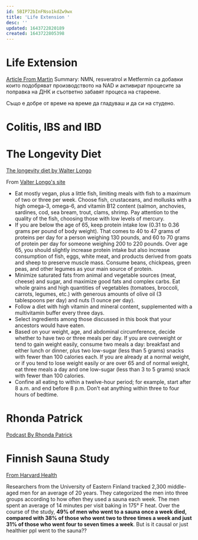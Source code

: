 ```yaml
---
id: 5BIP72bInFNso1kdZw9wx
title: 'Life Extension '
desc: ''
updated: 1643722820189
created: 1643722805398
---
```



# Life Extension
[Article From Martin](https://www.ncbi.nlm.nih.gov/pmc/articles/PMC7238909/)
Summary:
NMN, resveratrol и Metfermin са добавки които подобряват производството на NAD и активират процесите за поправка на ДНК и съответно забавят процеса на стареене.

Също е добре от време на време да гладуваш и да си на студено.


# Colitis, IBS and IBD


# The Longevity Diet
[The longevity diet by Walter Longo](https://www.amazon.com/Longevity-Diet-Discover-Activation-Regeneration/dp/0525534075)

From [Valter Longo's site](https://www.valterlongo.com/daily-longevity-diet-for-adults/)

* Eat mostly vegan, plus a little fish, limiting meals with fish to a maximum of two or three per week. Choose fish, crustaceans, and mollusks with a high omega-3, omega-6, and vitamin B12 content (salmon, anchovies, sardines, cod, sea bream, trout, clams, shrimp.  Pay attention to the quality of the fish, choosing those with low levels of mercury.
* If you are below the age of 65, keep protein intake low (0.31 to 0.36 grams per pound of body weight). That comes to 40 to 47 grams of proteins per day for a person weighing 130 pounds, and 60 to 70 grams of protein per day for someone weighing 200 to 220 pounds. Over age 65, you should slightly increase protein intake but also increase consumption of fish, eggs, white meat, and products derived from goats and sheep to preserve muscle mass. Consume beans, chickpeas, green peas, and other legumes as your main source of protein.
* Minimize saturated fats from animal and vegetable sources (meat, cheese) and sugar, and maximize good fats and complex carbs. Eat whole grains and high quantities of vegetables (tomatoes, broccoli, carrots, legumes, etc.) with generous amounts of olive oil (3 tablespoons per day) and nuts (1 ounce per day).
* Follow a diet with high vitamin and mineral content, supplemented with a multivitamin buffer every three days.
* Select ingredients among those discussed in this book that your ancestors would have eaten.
* Based on your weight, age, and abdominal circumference, decide whether to have two or three meals per day. If you are overweight or tend to gain weight easily, consume two meals a day: breakfast and either lunch or dinner, plus two low-sugar (less than 5 grams) snacks with fewer than 100 calories each. If you are already at a normal weight, or if you tend to lose weight easily or are over 65 and of normal weight, eat three meals a day and one low-sugar (less than 3 to 5 grams) snack with fewer than 100 calories.
* Confine all eating to within a twelve-hour period; for example, start after 8 a.m. and end before 8 p.m. Don’t eat anything within three to four hours of bedtime.

# Rhonda Patrick 
[Podcast By Rhonda Patrick](https://www.foundmyfitness.com/about-dr-rhonda-patrick)
# Finnish Sauna Study
[From Harvard Health](https://www.health.harvard.edu/blog/sauna-use-linked-longer-life-fewer-fatal-heart-problems-201502257755)

Researchers from the University of Eastern Finland tracked 2,300 middle-aged men for an average of 20 years. They categorized the men into three groups according to how often they used a sauna each week. The men spent an average of 14 minutes per visit baking in 175° F heat. Over the course of the study, __49% of men who went to a sauna once a week died, compared with 38% of those who went two to three times a week and just 31% of those who went four to seven times a week__.  But is it causal or just healthier ppl went to the sauna??


